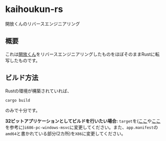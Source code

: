 # kaihoukun-rs
開放くんのリバースエンジニアリング

## 概要

これは[開放くん](http://cres.s28.xrea.com/soft/kaihoukun.html)をリバースエンジニアリングしたものをほぼそのままRustに転写したものです。

## ビルド方法
Rustの環境が構築されていれば、
```cmd
cargo build
```
のみで十分です。

**32ビットアプリケーションとしてビルドを行いたい場合:** `target`を([ここ](https://doc.rust-lang.org/rustc/platform-support.html)や[ここ](https://doc.rust-lang.org/cargo/reference/config.html)を参考に)`i686-pc-windows-msvc`に変更してください。また、`app.manifest`の`amd64`と書かれている部分(2カ所)を`X86`に変更してください。
